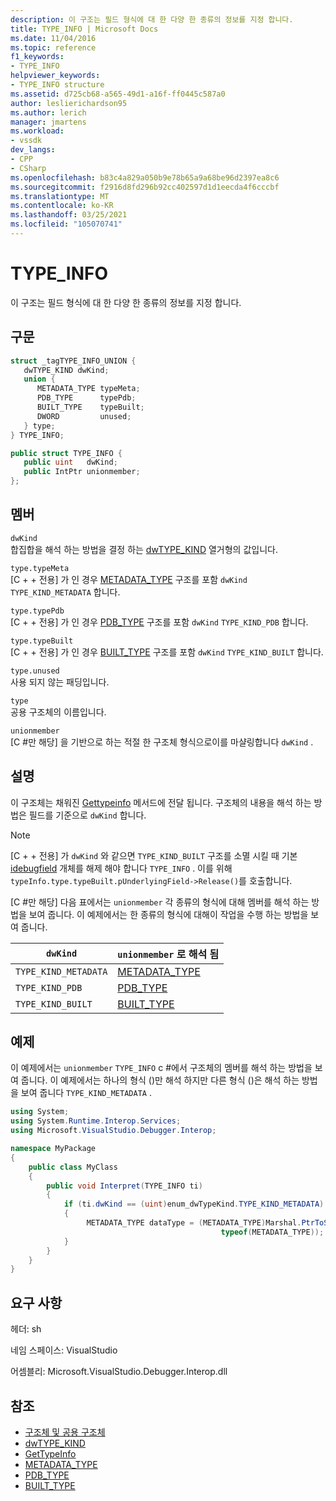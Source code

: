 ```yaml
---
description: 이 구조는 필드 형식에 대 한 다양 한 종류의 정보를 지정 합니다.
title: TYPE_INFO | Microsoft Docs
ms.date: 11/04/2016
ms.topic: reference
f1_keywords:
- TYPE_INFO
helpviewer_keywords:
- TYPE_INFO structure
ms.assetid: d725cb68-a565-49d1-a16f-ff0445c587a0
author: leslierichardson95
ms.author: lerich
manager: jmartens
ms.workload:
- vssdk
dev_langs:
- CPP
- CSharp
ms.openlocfilehash: b83c4a829a050b9e78b65a9a68be96d2397ea8c6
ms.sourcegitcommit: f2916d8fd296b92cc402597d1d1eecda4f6cccbf
ms.translationtype: MT
ms.contentlocale: ko-KR
ms.lasthandoff: 03/25/2021
ms.locfileid: "105070741"
---
```

# <a name="type_info"></a>TYPE_INFO
이 구조는 필드 형식에 대 한 다양 한 종류의 정보를 지정 합니다.

## <a name="syntax"></a>구문

```cpp
struct _tagTYPE_INFO_UNION {
   dwTYPE_KIND dwKind;
   union {
      METADATA_TYPE typeMeta;
      PDB_TYPE      typePdb;
      BUILT_TYPE    typeBuilt;
      DWORD         unused;
   } type;
} TYPE_INFO;
```

```csharp
public struct TYPE_INFO {
   public uint   dwKind;
   public IntPtr unionmember;
};
```

## <a name="members"></a>멤버
 `dwKind`\
 합집합을 해석 하는 방법을 결정 하는 [dwTYPE_KIND](../../../extensibility/debugger/reference/dwtype-kind.md) 열거형의 값입니다.

 `type.typeMeta`\
 [C + + 전용] 가 인 경우 [METADATA_TYPE](../../../extensibility/debugger/reference/metadata-type.md) 구조를 포함 `dwKind` `TYPE_KIND_METADATA` 합니다.

 `type.typePdb`\
 [C + + 전용] 가 인 경우 [PDB_TYPE](../../../extensibility/debugger/reference/pdb-type.md) 구조를 포함 `dwKind` `TYPE_KIND_PDB` 합니다.

 `type.typeBuilt`\
 [C + + 전용] 가 인 경우 [BUILT_TYPE](../../../extensibility/debugger/reference/built-type.md) 구조를 포함 `dwKind` `TYPE_KIND_BUILT` 합니다.

 `type.unused`\
 사용 되지 않는 패딩입니다.

 `type`\
 공용 구조체의 이름입니다.

 `unionmember`\
 [C #만 해당] 을 기반으로 하는 적절 한 구조체 형식으로이를 마샬링합니다 `dwKind` .

## <a name="remarks"></a>설명
 이 구조체는 채워진 [Gettypeinfo](../../../extensibility/debugger/reference/idebugfield-gettypeinfo.md) 메서드에 전달 됩니다. 구조체의 내용을 해석 하는 방법은 필드를 기준으로 `dwKind` 합니다.

> [!NOTE]
> [C + + 전용] 가 `dwKind` 와 같으면 `TYPE_KIND_BUILT` 구조를 소멸 시킬 때 기본 [idebugfield](../../../extensibility/debugger/reference/idebugfield.md) 개체를 해제 해야 합니다 `TYPE_INFO` . 이를 위해 `typeInfo.type.typeBuilt.pUnderlyingField->Release()`를 호출합니다.

 [C #만 해당] 다음 표에서는 `unionmember` 각 종류의 형식에 대해 멤버를 해석 하는 방법을 보여 줍니다. 이 예제에서는 한 종류의 형식에 대해이 작업을 수행 하는 방법을 보여 줍니다.

|`dwKind`|`unionmember` 로 해석 됨|
|--------------|----------------------------------|
|`TYPE_KIND_METADATA`|[METADATA_TYPE](../../../extensibility/debugger/reference/metadata-type.md)|
|`TYPE_KIND_PDB`|[PDB_TYPE](../../../extensibility/debugger/reference/pdb-type.md)|
|`TYPE_KIND_BUILT`|[BUILT_TYPE](../../../extensibility/debugger/reference/built-type.md)|

## <a name="example"></a>예제
 이 예제에서는 `unionmember` `TYPE_INFO` c #에서 구조체의 멤버를 해석 하는 방법을 보여 줍니다. 이 예제에서는 하나의 형식 ()만 해석 하지만 다른 형식 ()은 해석 하는 방법을 보여 줍니다 `TYPE_KIND_METADATA` .

```csharp
using System;
using System.Runtime.Interop.Services;
using Microsoft.VisualStudio.Debugger.Interop;

namespace MyPackage
{
    public class MyClass
    {
        public void Interpret(TYPE_INFO ti)
        {
            if (ti.dwKind == (uint)enum_dwTypeKind.TYPE_KIND_METADATA)
            {
                 METADATA_TYPE dataType = (METADATA_TYPE)Marshal.PtrToStructure(ti.unionmember,
                                               typeof(METADATA_TYPE));
            }
        }
    }
}
```

## <a name="requirements"></a>요구 사항
 헤더: sh

 네임 스페이스: VisualStudio

 어셈블리: Microsoft.VisualStudio.Debugger.Interop.dll

## <a name="see-also"></a>참조
- [구조체 및 공용 구조체](../../../extensibility/debugger/reference/structures-and-unions.md)
- [dwTYPE_KIND](../../../extensibility/debugger/reference/dwtype-kind.md)
- [GetTypeInfo](../../../extensibility/debugger/reference/idebugfield-gettypeinfo.md)
- [METADATA_TYPE](../../../extensibility/debugger/reference/metadata-type.md)
- [PDB_TYPE](../../../extensibility/debugger/reference/pdb-type.md)
- [BUILT_TYPE](../../../extensibility/debugger/reference/built-type.md)
